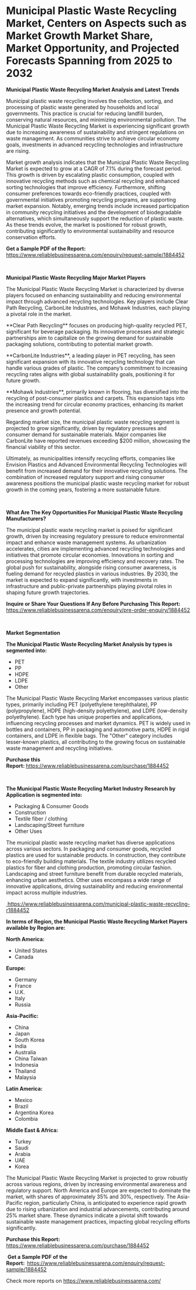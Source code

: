 <p><h1>Municipal Plastic Waste Recycling Market, Centers on Aspects such as Market Growth Market Share, Market Opportunity, and Projected Forecasts Spanning from 2025 to 2032</h1></p><p><strong>Municipal Plastic Waste Recycling Market Analysis and Latest Trends</strong></p>
<p><p>Municipal plastic waste recycling involves the collection, sorting, and processing of plastic waste generated by households and local governments. This practice is crucial for reducing landfill burden, conserving natural resources, and minimizing environmental pollution. The Municipal Plastic Waste Recycling Market is experiencing significant growth due to increasing awareness of sustainability and stringent regulations on waste management. As communities strive to achieve circular economy goals, investments in advanced recycling technologies and infrastructure are rising.</p><p>Market growth analysis indicates that the Municipal Plastic Waste Recycling Market is expected to grow at a CAGR of 7.1% during the forecast period. This growth is driven by escalating plastic consumption, coupled with innovative recycling methods such as chemical recycling and enhanced sorting technologies that improve efficiency. Furthermore, shifting consumer preferences towards eco-friendly practices, coupled with governmental initiatives promoting recycling programs, are supporting market expansion. Notably, emerging trends include increased participation in community recycling initiatives and the development of biodegradable alternatives, which simultaneously support the reduction of plastic waste. As these trends evolve, the market is positioned for robust growth, contributing significantly to environmental sustainability and resource conservation efforts.</p></p>
<p><strong>Get a Sample PDF of the Report:&nbsp;</strong> <a href="https://www.reliablebusinessarena.com/enquiry/request-sample/1884452?utm_campaign=2133&utm_medium=2&utm_source=Github&utm_content=ia&utm_term=03042025&utm_id=municipal-plastic-waste-recycling">https://www.reliablebusinessarena.com/enquiry/request-sample/1884452</a></p>
<p>&nbsp;</p>
<p><strong>Municipal Plastic Waste Recycling Major Market Players</strong></p>
<p><p>The Municipal Plastic Waste Recycling Market is characterized by diverse players focused on enhancing sustainability and reducing environmental impact through advanced recycling technologies. Key players include Clear Path Recycling, CarbonLite Industries, and Mohawk Industries, each playing a pivotal role in the market.</p><p>**Clear Path Recycling** focuses on producing high-quality recycled PET, significant for beverage packaging. Its innovative processes and strategic partnerships aim to capitalize on the growing demand for sustainable packaging solutions, contributing to potential market growth.</p><p>**CarbonLite Industries**, a leading player in PET recycling, has seen significant expansion with its innovative recycling technology that can handle various grades of plastic. The company’s commitment to increasing recycling rates aligns with global sustainability goals, positioning it for future growth.</p><p>**Mohawk Industries**, primarily known in flooring, has diversified into the recycling of post-consumer plastics and carpets. This expansion taps into the increasing trend for circular economy practices, enhancing its market presence and growth potential.</p><p>Regarding market size, the municipal plastic waste recycling segment is projected to grow significantly, driven by regulatory pressures and consumer demand for sustainable materials. Major companies like CarbonLite have reported revenues exceeding $200 million, showcasing the financial viability of this sector.</p><p>Ultimately, as municipalities intensify recycling efforts, companies like Envision Plastics and Advanced Environmental Recycling Technologies will benefit from increased demand for their innovative recycling solutions. The combination of increased regulatory support and rising consumer awareness positions the municipal plastic waste recycling market for robust growth in the coming years, fostering a more sustainable future.</p></p>
<p>&nbsp;</p>
<p><strong>What Are The Key Opportunities For Municipal Plastic Waste Recycling Manufacturers?</strong></p>
<p><p>The municipal plastic waste recycling market is poised for significant growth, driven by increasing regulatory pressure to reduce environmental impact and enhance waste management systems. As urbanization accelerates, cities are implementing advanced recycling technologies and initiatives that promote circular economies. Innovations in sorting and processing technologies are improving efficiency and recovery rates. The global push for sustainability, alongside rising consumer awareness, is fueling demand for recycled plastics in various industries. By 2030, the market is expected to expand significantly, with investments in infrastructure and public-private partnerships playing pivotal roles in shaping future growth trajectories.</p></p>
<p><strong>Inquire or Share Your Questions If Any Before Purchasing This Report:</strong> <a href="https://www.reliablebusinessarena.com/enquiry/pre-order-enquiry/1884452?utm_campaign=2133&utm_medium=2&utm_source=Github&utm_content=ia&utm_term=03042025&utm_id=municipal-plastic-waste-recycling">https://www.reliablebusinessarena.com/enquiry/pre-order-enquiry/1884452</a></p>
<p>&nbsp;</p>
<p><strong>Market Segmentation</strong></p>
<p><strong>The Municipal Plastic Waste Recycling Market Analysis by types is segmented into:</strong></p>
<p><ul><li>PET</li><li>PP</li><li>HDPE</li><li>LDPE</li><li>Other</li></ul></p>
<p><p>The Municipal Plastic Waste Recycling Market encompasses various plastic types, primarily including PET (polyethylene terephthalate), PP (polypropylene), HDPE (high-density polyethylene), and LDPE (low-density polyethylene). Each type has unique properties and applications, influencing recycling processes and market dynamics. PET is widely used in bottles and containers, PP in packaging and automotive parts, HDPE in rigid containers, and LDPE in flexible bags. The "Other" category includes lesser-known plastics, all contributing to the growing focus on sustainable waste management and recycling initiatives.</p></p>
<p><strong>Purchase this Report:&nbsp;</strong><a href="https://www.reliablebusinessarena.com/purchase/1884452?utm_campaign=2133&utm_medium=2&utm_source=Github&utm_content=ia&utm_term=03042025&utm_id=municipal-plastic-waste-recycling">https://www.reliablebusinessarena.com/purchase/1884452</a></p>
<p>&nbsp;</p>
<p><strong>The Municipal Plastic Waste Recycling Market Industry Research by Application is segmented into:</strong></p>
<p><ul><li>Packaging & Consumer Goods</li><li>Construction</li><li>Textile fiber / clothing</li><li>Landscaping/Street furniture</li><li>Other Uses</li></ul></p>
<p><p>The municipal plastic waste recycling market has diverse applications across various sectors. In packaging and consumer goods, recycled plastics are used for sustainable products. In construction, they contribute to eco-friendly building materials. The textile industry utilizes recycled plastics for fiber and clothing production, promoting circular fashion. Landscaping and street furniture benefit from durable recycled materials, enhancing urban aesthetics. Other uses encompass a wide range of innovative applications, driving sustainability and reducing environmental impact across multiple industries.</p></p>
<p><a href="https://www.reliablebusinessarena.com/municipal-plastic-waste-recycling-r1884452?utm_campaign=2133&utm_medium=2&utm_source=Github&utm_content=ia&utm_term=03042025&utm_id=municipal-plastic-waste-recycling">&nbsp;https://www.reliablebusinessarena.com/municipal-plastic-waste-recycling-r1884452</a></p>
<p><strong>In terms of Region, the Municipal Plastic Waste Recycling Market Players available by Region are:</strong></p>
<p>
    <p> <strong> North America: </strong>
        <ul>
            <li>United States</li>
            <li>Canada</li>
        </ul>
        </p> 
    <p> <strong> Europe: </strong>
        <ul>
            <li>Germany</li>
            <li>France</li>
            <li>U.K.</li>
            <li>Italy</li>
            <li>Russia</li>
        </ul>
        </p> 
    <p> <strong> Asia-Pacific: </strong>
        <ul>
            <li>China</li>
            <li>Japan</li>
            <li>South Korea</li>
            <li>India</li>
            <li>Australia</li>
            <li>China Taiwan</li>
            <li>Indonesia</li>
            <li>Thailand</li>
            <li>Malaysia</li>
        </ul>
        </p> 
    <p> <strong> Latin America: </strong>
        <ul>
            <li>Mexico</li>
            <li>Brazil</li>
            <li>Argentina Korea</li>
            <li>Colombia</li>
        </ul>
        </p> 
    <p> <strong> Middle East & Africa: </strong>
        <ul>
            <li>Turkey</li>
            <li>Saudi</li>
            <li>Arabia</li>
            <li>UAE</li>
            <li>Korea</li>
        </ul>
    </p>
    </p>
<p><p>The Municipal Plastic Waste Recycling Market is projected to grow robustly across various regions, driven by increasing environmental awareness and regulatory support. North America and Europe are expected to dominate the market, with shares of approximately 35% and 30%, respectively. The Asia-Pacific region, particularly China, is anticipated to experience rapid growth due to rising urbanization and industrial advancements, contributing around 25% market share. These dynamics indicate a pivotal shift towards sustainable waste management practices, impacting global recycling efforts significantly.</p></p>
<p><strong>Purchase this Report: </strong><a href="https://www.reliablebusinessarena.com/purchase/1884452?utm_campaign=2133&utm_medium=2&utm_source=Github&utm_content=ia&utm_term=03042025&utm_id=municipal-plastic-waste-recycling">https://www.reliablebusinessarena.com/purchase/1884452</a></p>
<p>&nbsp;<strong>Get a Sample PDF of the Report:&nbsp;&nbsp;</strong><a href="https://www.reliablebusinessarena.com/enquiry/request-sample/1884452?utm_campaign=2133&utm_medium=2&utm_source=Github&utm_content=ia&utm_term=03042025&utm_id=municipal-plastic-waste-recycling">https://www.reliablebusinessarena.com/enquiry/request-sample/1884452</a></p>
<p><strong></strong></p>
<p>Check more reports on <a href="https://www.reliablebusinessarena.com/?utm_campaign=2133&utm_medium=2&utm_source=Github&utm_content=ia&utm_term=03042025&utm_id=municipal-plastic-waste-recycling">https://www.reliablebusinessarena.com/</a></p>
